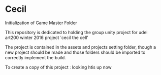# Cecil
Initialization of Game Master Folder

This repository is dedicated to holding the group unity project for udel art200 winter 2016 project 'cecil the cell'

The project is contained in the assets and projects setting folder, though a new project should be made and those folders should be imported to correctly implement the build.

To create a copy of this project : 
looking htis up now

